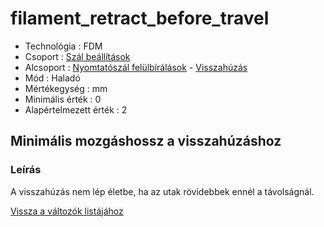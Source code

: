 # filament\_retract\_before\_travel

* Technológia : FDM
* Csoport : [Szál beállítások](../filament_settings/filament_settings.md)
* Alcsoport : [Nyomtatószál felülbírálások](filament_retract_before_travel.md) - [Visszahúzás](../filament_settings/filament_settings.md#rétraction)
* Mód : Haladó
* Mértékegység : mm
* Minimális érték :  0
* Alapértelmezett érték : 2

## Minimális mozgáshossz a visszahúzáshoz

### Leírás

A visszahúzás nem lép életbe, ha az utak rövidebbek ennél a távolságnál.

[Vissza a változók listájához](../../variable_list)

